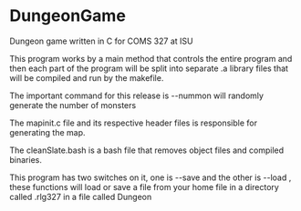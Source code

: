 # DungeonGame
Dungeon game written in C for COMS 327 at ISU

This program works by a main method that controls the entire program and then each part of the program will be split into separate
.a library files that will be compiled and run by the makefile.

The important command for this release is --nummon <numberOFMonsters> will randomly generate the number of monsters

The mapinit.c file and its respective header files is responsible for generating the map.

The cleanSlate.bash is a bash file that removes object files and compiled binaries.  

This program has two switches on it, one is --save and the other is --load , these functions will load or save a file from your home file in a directory called .rlg327 in a file called Dungeon
